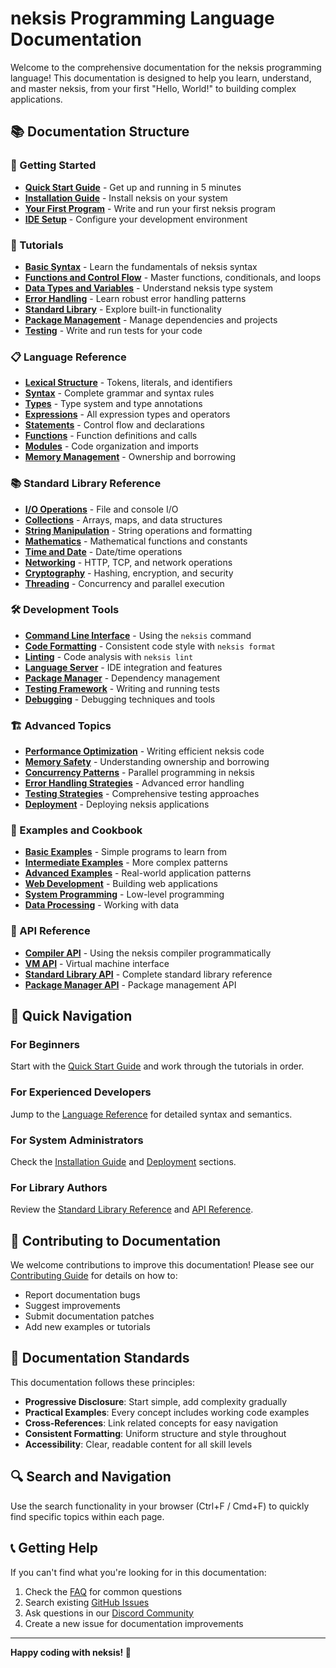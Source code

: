 # neksis Programming Language Documentation

Welcome to the comprehensive documentation for the neksis programming language! This documentation is designed to help you learn, understand, and master neksis, from your first "Hello, World!" to building complex applications.

## 📚 Documentation Structure

### 🚀 Getting Started
- **[Quick Start Guide](getting-started/quick-start.md)** - Get up and running in 5 minutes
- **[Installation Guide](getting-started/installation.md)** - Install neksis on your system
- **[Your First Program](getting-started/first-program.md)** - Write and run your first neksis program
- **[IDE Setup](getting-started/ide-setup.md)** - Configure your development environment

### 📖 Tutorials
- **[Basic Syntax](tutorials/basic-syntax.md)** - Learn the fundamentals of neksis syntax
- **[Functions and Control Flow](tutorials/functions-control-flow.md)** - Master functions, conditionals, and loops
- **[Data Types and Variables](tutorials/data-types-variables.md)** - Understand neksis type system
- **[Error Handling](tutorials/error-handling.md)** - Learn robust error handling patterns
- **[Standard Library](tutorials/standard-library.md)** - Explore built-in functionality
- **[Package Management](tutorials/package-management.md)** - Manage dependencies and projects
- **[Testing](tutorials/testing.md)** - Write and run tests for your code

### 📋 Language Reference
- **[Lexical Structure](reference/lexical-structure.md)** - Tokens, literals, and identifiers
- **[Syntax](reference/syntax.md)** - Complete grammar and syntax rules
- **[Types](reference/types.md)** - Type system and type annotations
- **[Expressions](reference/expressions.md)** - All expression types and operators
- **[Statements](reference/statements.md)** - Control flow and declarations
- **[Functions](reference/functions.md)** - Function definitions and calls
- **[Modules](reference/modules.md)** - Code organization and imports
- **[Memory Management](reference/memory-management.md)** - Ownership and borrowing

### 📚 Standard Library Reference
- **[I/O Operations](stdlib/io.md)** - File and console I/O
- **[Collections](stdlib/collections.md)** - Arrays, maps, and data structures
- **[String Manipulation](stdlib/strings.md)** - String operations and formatting
- **[Mathematics](stdlib/math.md)** - Mathematical functions and constants
- **[Time and Date](stdlib/time.md)** - Date/time operations
- **[Networking](stdlib/networking.md)** - HTTP, TCP, and network operations
- **[Cryptography](stdlib/crypto.md)** - Hashing, encryption, and security
- **[Threading](stdlib/threading.md)** - Concurrency and parallel execution

### 🛠️ Development Tools
- **[Command Line Interface](tools/cli.md)** - Using the `neksis` command
- **[Code Formatting](tools/formatting.md)** - Consistent code style with `neksis format`
- **[Linting](tools/linting.md)** - Code analysis with `neksis lint`
- **[Language Server](tools/lsp.md)** - IDE integration and features
- **[Package Manager](tools/package-manager.md)** - Dependency management
- **[Testing Framework](tools/testing.md)** - Writing and running tests
- **[Debugging](tools/debugging.md)** - Debugging techniques and tools

### 🏗️ Advanced Topics
- **[Performance Optimization](advanced/performance.md)** - Writing efficient neksis code
- **[Memory Safety](advanced/memory-safety.md)** - Understanding ownership and borrowing
- **[Concurrency Patterns](advanced/concurrency.md)** - Parallel programming in neksis
- **[Error Handling Strategies](advanced/error-handling.md)** - Advanced error handling
- **[Testing Strategies](advanced/testing.md)** - Comprehensive testing approaches
- **[Deployment](advanced/deployment.md)** - Deploying neksis applications

### 📖 Examples and Cookbook
- **[Basic Examples](examples/basic.md)** - Simple programs to learn from
- **[Intermediate Examples](examples/intermediate.md)** - More complex patterns
- **[Advanced Examples](examples/advanced.md)** - Real-world application patterns
- **[Web Development](examples/web.md)** - Building web applications
- **[System Programming](examples/system.md)** - Low-level programming
- **[Data Processing](examples/data-processing.md)** - Working with data

### 🔧 API Reference
- **[Compiler API](api/compiler.md)** - Using the neksis compiler programmatically
- **[VM API](api/vm.md)** - Virtual machine interface
- **[Standard Library API](api/stdlib.md)** - Complete standard library reference
- **[Package Manager API](api/package-manager.md)** - Package management API

## 🎯 Quick Navigation

### For Beginners
Start with the [Quick Start Guide](getting-started/quick-start.md) and work through the tutorials in order.

### For Experienced Developers
Jump to the [Language Reference](reference/syntax.md) for detailed syntax and semantics.

### For System Administrators
Check the [Installation Guide](getting-started/installation.md) and [Deployment](advanced/deployment.md) sections.

### For Library Authors
Review the [Standard Library Reference](stdlib/io.md) and [API Reference](api/stdlib.md).

## 🤝 Contributing to Documentation

We welcome contributions to improve this documentation! Please see our [Contributing Guide](../CONTRIBUTING.md) for details on how to:

- Report documentation bugs
- Suggest improvements
- Submit documentation patches
- Add new examples or tutorials

## 📝 Documentation Standards

This documentation follows these principles:

- **Progressive Disclosure**: Start simple, add complexity gradually
- **Practical Examples**: Every concept includes working code examples
- **Cross-References**: Link related concepts for easy navigation
- **Consistent Formatting**: Uniform structure and style throughout
- **Accessibility**: Clear, readable content for all skill levels

## 🔍 Search and Navigation

Use the search functionality in your browser (Ctrl+F / Cmd+F) to quickly find specific topics within each page.

## 📞 Getting Help

If you can't find what you're looking for in this documentation:

1. Check the [FAQ](faq.md) for common questions
2. Search existing [GitHub Issues](https://github.com/nexus-lang/nexus/issues)
3. Ask questions in our [Discord Community](https://discord.gg/nexus-lang)
4. Create a new issue for documentation improvements

---

**Happy coding with neksis! 🚀** 